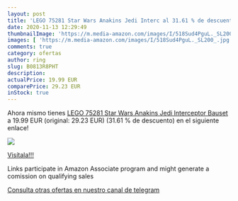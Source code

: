 ```yaml
---
layout: post
title: 'LEGO 75281 Star Wars Anakins Jedi Interc al 31.61 % de descuento'
date: 2020-11-13 12:29:49
thumbnailImage: 'https://m.media-amazon.com/images/I/518Sud4PguL._SL200_.jpg'
images: [ 'https://m.media-amazon.com/images/I/518Sud4PguL._SL200_.jpg' ]
comments: true
category: ofertas
author: ring
slug: B0813R8PHT
description:
actualPrice: 19.99 EUR
comparePrice: 29.23 EUR
inStock: true
---
```


Ahora mismo tienes [LEGO 75281 Star Wars Anakins Jedi Interceptor  Bauset](https://www.amazon.de/dp/B0813R8PHT/?tag=redken02-21) a 19.99 EUR (original: 29.23 EUR) (31.61 %  de descuento) en el siguiente enlace!

[![](https://m.media-amazon.com/images/I/518Sud4PguL._SL200_.jpg)](https://www.amazon.de/dp/B0813R8PHT/?tag=redken02-21)

[Visítala!!!](https://www.amazon.de/dp/B0813R8PHT/?tag=redken02-21)

Links participate in Amazon Associate program and might generate a comission on qualifying sales

[Consulta otras ofertas en nuestro canal de telegram](https://t.me/s/ofertas25)
